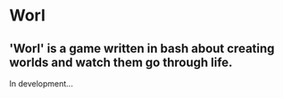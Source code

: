 # Worl
## 'Worl' is a game written in bash about creating worlds and watch them go through life.

In development...
